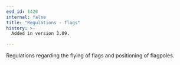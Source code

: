```yaml
---
esd_id: 1420
internal: false
title: "Regulations - flags"
history: >-
  Added in version 3.09.

---
```


Regulations regarding the flying of flags and positioning of flagpoles.

